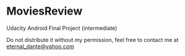 # MoviesReview
Udacity Android Final Project (intermediate)

Do not distribute it without my permission, feel free to contact me at eternal_dante@yahoo.com
